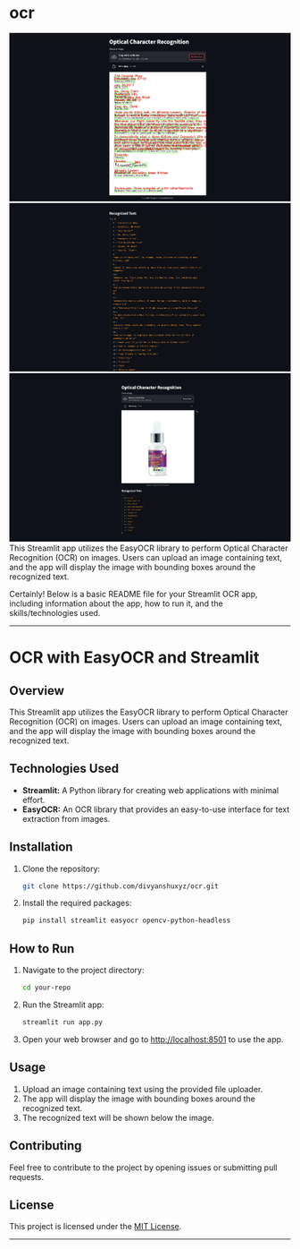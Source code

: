 # ocr

![Example Image](https://github.com/divyanshuxyz/ocr/blob/main/snapshot/0.png)
![Example Image](https://github.com/divyanshuxyz/ocr/blob/main/snapshot/1.png)
![Example Image](https://github.com/divyanshuxyz/ocr/blob/main/snapshot/2.png)
This Streamlit app utilizes the EasyOCR library to perform Optical Character Recognition (OCR) on images. Users can upload an image containing text, and the app will display the image with bounding boxes around the recognized text.

Certainly! Below is a basic README file for your Streamlit OCR app, including information about the app, how to run it, and the skills/technologies used.

---

# OCR with EasyOCR and Streamlit

## Overview

This Streamlit app utilizes the EasyOCR library to perform Optical Character Recognition (OCR) on images. Users can upload an image containing text, and the app will display the image with bounding boxes around the recognized text.

## Technologies Used

- **Streamlit:** A Python library for creating web applications with minimal effort.
- **EasyOCR:** An OCR library that provides an easy-to-use interface for text extraction from images.

## Installation

1. Clone the repository:

   ```bash
   git clone https://github.com/divyanshuxyz/ocr.git
   ```

2. Install the required packages:

   ```bash
   pip install streamlit easyocr opencv-python-headless
   ```

## How to Run

1. Navigate to the project directory:

   ```bash
   cd your-repo
   ```

2. Run the Streamlit app:

   ```bash
   streamlit run app.py
   ```

3. Open your web browser and go to [http://localhost:8501](http://localhost:8501) to use the app.

## Usage

1. Upload an image containing text using the provided file uploader.
2. The app will display the image with bounding boxes around the recognized text.
3. The recognized text will be shown below the image.

## Contributing

Feel free to contribute to the project by opening issues or submitting pull requests.

## License

This project is licensed under the [MIT License](LICENSE).

---

